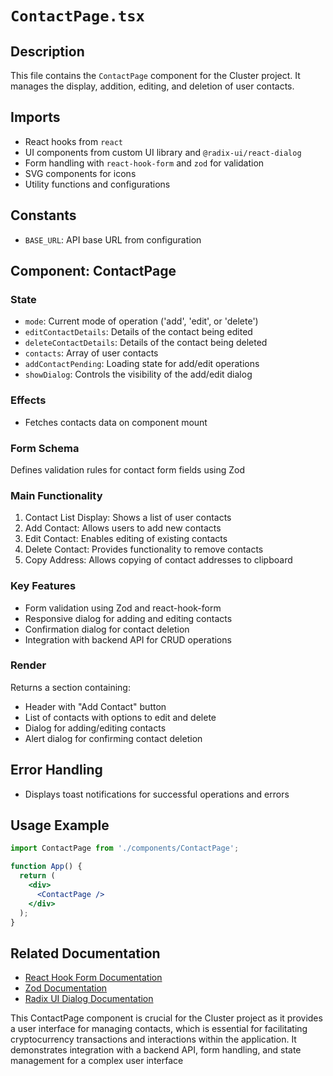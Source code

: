# `ContactPage.tsx`

## Description
This file contains the `ContactPage` component for the Cluster project. It manages the display, addition, editing, and deletion of user contacts.

## Imports
- React hooks from `react`
- UI components from custom UI library and `@radix-ui/react-dialog`
- Form handling with `react-hook-form` and `zod` for validation
- SVG components for icons
- Utility functions and configurations

## Constants
- `BASE_URL`: API base URL from configuration

## Component: ContactPage

### State
- `mode`: Current mode of operation ('add', 'edit', or 'delete')
- `editContactDetails`: Details of the contact being edited
- `deleteContactDetails`: Details of the contact being deleted
- `contacts`: Array of user contacts
- `addContactPending`: Loading state for add/edit operations
- `showDialog`: Controls the visibility of the add/edit dialog

### Effects
- Fetches contacts data on component mount

### Form Schema
Defines validation rules for contact form fields using Zod

### Main Functionality
1. Contact List Display: Shows a list of user contacts
2. Add Contact: Allows users to add new contacts
3. Edit Contact: Enables editing of existing contacts
4. Delete Contact: Provides functionality to remove contacts
5. Copy Address: Allows copying of contact addresses to clipboard

### Key Features
- Form validation using Zod and react-hook-form
- Responsive dialog for adding and editing contacts
- Confirmation dialog for contact deletion
- Integration with backend API for CRUD operations

### Render
Returns a section containing:
- Header with "Add Contact" button
- List of contacts with options to edit and delete
- Dialog for adding/editing contacts
- Alert dialog for confirming contact deletion

## Error Handling
- Displays toast notifications for successful operations and errors

## Usage Example
```jsx
import ContactPage from './components/ContactPage';

function App() {
  return (
    <div>
      <ContactPage />
    </div>
  );
}
```

## Related Documentation
- [React Hook Form Documentation](https://react-hook-form.com/)
- [Zod Documentation](https://github.com/colinhacks/zod)
- [Radix UI Dialog Documentation](https://www.radix-ui.com/docs/primitives/components/dialog)

This ContactPage component is crucial for the Cluster project as it provides a user interface for managing contacts, which is essential for facilitating cryptocurrency transactions and interactions within the application. It demonstrates integration with a backend API, form handling, and state management for a complex user interface
